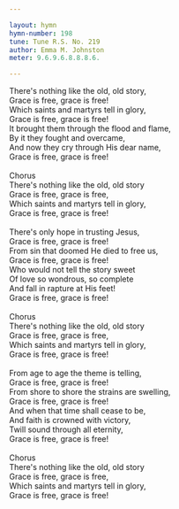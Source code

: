 ```yaml
---

layout: hymn
hymn-number: 198
tune: Tune R.S. No. 219
author: Emma M. Johnston
meter: 9.6.9.6.8.8.8.6.

---
```

There's nothing like the old, old story,<br>Grace is free, grace is free!<br>Which saints and martyrs tell in glory,<br>Grace is free, grace is free!<br>It brought them through the flood and flame,<br>By it they fought and overcame,<br>And now they cry through His dear name,<br>Grace is free, grace is free!<br><br>Chorus<br>There's nothing like the old, old story<br>Grace is free, grace is free,<br>Which saints and martyrs tell in glory,<br>Grace is free, grace is free!<br><br>There's only hope in trusting Jesus,<br>Grace is free, grace is free!<br>From sin that doomed He died to free us,<br>Grace is free, grace is free!<br>Who would not tell the story sweet<br>Of love so wondrous, so complete<br>And fall in rapture at His feet!<br>Grace is free, grace is free!<br><br>Chorus<br>There's nothing like the old, old story<br>Grace is free, grace is free,<br>Which saints and martyrs tell in glory,<br>Grace is free, grace is free!<br><br>From age to age the theme is telling,<br>Grace is free, grace is free!<br>From shore to shore the strains are swelling,<br>Grace is free, grace is free!<br>And when that time shall cease to be,<br>And faith is crowned with victory,<br>Twill sound through all eternity,<br>Grace is free, grace is free!<br><br>Chorus<br>There's nothing like the old, old story<br>Grace is free, grace is free,<br>Which saints and martyrs tell in glory,<br>Grace is free, grace is free!<br><br><br>
